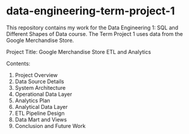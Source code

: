# data-engineering-term-project-1
This repository contains my work for the Data Engineering 1: SQL and Different Shapes of Data course. The Term Project 1 uses data from the Google Merchandise Store.

Project Title: Google Merchandise Store ETL and Analytics

Contents:
1. Project Overview
2. Data Source Details
3. System Architecture
4. Operational Data Layer
5. Analytics Plan
6. Analytical Data Layer
7. ETL Pipeline Design
8. Data Mart and Views
9. Conclusion and Future Work
